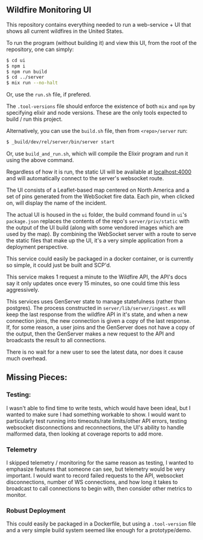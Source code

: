 ## Wildfire Monitoring UI

This repository contains everything needed to run a web-service + UI that shows all current wildfires in the United States.

To run the program (without building it) and view this UI, from the root of the repository, one can simply:

```bash
$ cd ui
$ npm i
$ npm run build
$ cd ../server
$ mix run --no-halt
```
Or, use the `run.sh` file, if prefered. 

The `.tool-versions` file should enforce the existence of both `mix` and `npm` by specifying elixir and node versions. These are the only tools expected to build / run this project.

Alternatively, you can use the `build.sh` file, then from `<repo>/server` run:
```bash
$ _build/dev/rel/server/bin/server start
```
Or, use `build_and_run.sh`, which will compile the Elixir program and run it using the above command.

Regardless of how it is run, the static UI will be available at [localhost:4000](http://localhost:4000) and will automatically connect to the server's websocket route.

The UI consists of a Leaflet-based map centered on North America and a set of pins generated from the WebSocket fire data. Each pin, when clicked on, will display the name of the incident. 

The actual UI is housed in the `ui` folder, the build command found in `ui`'s `package.json` replaces the contents of the repo's `server/priv/static` with the output of the UI build (along with some vendored images which are used by the map). By combining the WebSocket server with a route to serve the static files that make up the UI, it's a very simple application from a deployment perspective. 

This service could easily be packaged in a docker container, or is currently so simple, it could just be built and SCP'd.

This service makes 1 request a minute to the Wildfire API, the API's docs say it only updates once every 15 minutes, so one could time this less aggressively.

This services uses GenServer state to manage statefulness (rather than postgres). The process constructed in `server/lib/server/ingest.ex` will keep the last response from the wildfire API in it's state, and when a new connection joins, the new connection is given a copy of the last response. If, for some reason, a user joins and the GenServer does not have a copy of the output, then the GenServer makes a new request to the API and broadcasts the result to all connections.

There is no wait for a new user to see the latest data, nor does it cause much overhead.

## Missing Pieces:

### Testing:
I wasn't able to find time to write tests, which would have been ideal, but I wanted to make sure I had something workable to show. I would want to particularly test running into timeouts/rate limits/other API errors, testing websocket disconnections and reconnections, the UI's ability to handle malformed data, then looking at coverage reports to add more.

### Telemetry 
I skipped telemetry / monitoring for the same reason as testing, I wanted to emphasize features that someone can see, but telemetry would be very important. I would want to record failed requests to the API, websocket disconnections, number of WS connections, and how long it takes to broadcast to call connections to begin with, then consider other metrics to monitor.

### Robust Deployment
This could easily be packaged in a Dockerfile, but using a `.tool-version` file and a very simple build system seemed like enough for a prototype/demo.
